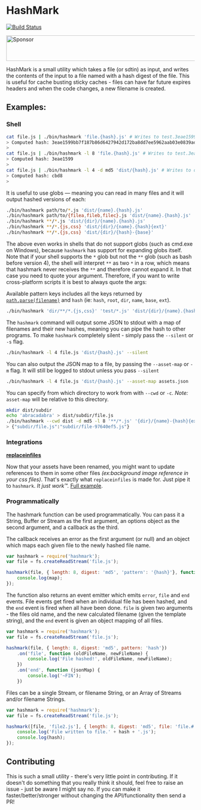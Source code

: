 # HashMark

[![Build Status](https://travis-ci.org/keithamus/hashmark.svg)](https://travis-ci.org/keithamus/hashmark)

<a target='_blank' rel='nofollow' href='https://app.codesponsor.io/link/ygkcNhfZ9nTDeVM6P8LSGn1C/keithamus/hashmark'>  <img alt='Sponsor' width='888' height='68' src='https://app.codesponsor.io/embed/ygkcNhfZ9nTDeVM6P8LSGn1C/keithamus/hashmark.svg' /></a>

HashMark is a small utility which takes a file (or sdtin) as input, and writes
the contents of the input to a file named with a hash digest of the file. This
is useful for cache busting sticky caches - files can have far future expires
headers and when the code changes, a new filename is created.

## Examples:

### Shell

```bash
cat file.js | ./bin/hashmark 'file.{hash}.js' # Writes to test.3eae1599bb7f187b86d6427942d172ba8dd7ee5962aab03e0839ad9d59c37eb0.js
> Computed hash: 3eae1599bb7f187b86d6427942d172ba8dd7ee5962aab03e0839ad9d59c37eb0
>
cat file.js | ./bin/hashmark -l 8 'file.{hash}.js' # Writes to test.3eae1599.js
> Computed hash: 3eae1599
>
cat file.js | ./bin/hashmark -l 4 -d md5 'dist/{hash}.js' # Writes to dist/cbd8.js
> Computed hash: cbd8
>
```

It is useful to use globs — meaning you can read in many files and it will output
hashed versions of each:

```bash
./bin/hashmark path/to/*.js 'dist/{name}.{hash}.js'
./bin/hashmark path/to/{filea,fileb,filec}.js 'dist/{name}.{hash}.js'
./bin/hashmark **/*.js 'dist/{dir}/{name}.{hash}.js'
./bin/hashmark **/*.{js,css} 'dist/{dir}/{name}.{hash}{ext}'
./bin/hashmark **/*.{js,css} 'dist/{dir}/{hash}-{base}'
```

The above even works in shells that do not support globs (such as cmd.exe on
Windows), because `hashmark` has support for expanding globs itself. Note that
if your shell supports the `*` glob but not the `**` glob (such as bash before
version 4), the shell will interpret `**` as two `*` in a row, which means that
hashmark never receives the `**` and therefore cannot expand it. In that case
you need to quote your argument. Therefore, if you want to write cross-platform
scripts it is best to always quote the args:

Available pattern keys includes all the keys returned by [`path.parse(filename)`](https://nodejs.org/api/path.html#path_path_parse_pathstring) and `hash` (ie: `hash`, `root`, `dir`, `name`, `base`, `ext`).

```bash
./bin/hashmark 'dir/**/*.{js,css}' 'test/*.js' 'dist/{dir}/{name}.{hash}{ext}'
```

The `hashmark` command will output some JSON to stdout with a map of filenames
and their new hashes, meaning you can pipe the hash to other programs. To make
`hashmark` completely silent - simply pass the `--silent` or `-s` flag.

```bash
./bin/hashmark -l 4 file.js 'dist/{hash}.js' --silent
```

You can also output the JSON map to a file, by passing the `--asset-map` or `-m`
flag. It will still be logged to stdout unless you pass `--silent`

```bash
./bin/hashmark -l 4 file.js 'dist/{hash}.js' --asset-map assets.json
```

You can specify from which directory to work from with `--cwd` or `-c`. _Note:_ `asset-map` will be relative to this directory.

```bash
mkdir dist/subdir
echo 'abracadabra' > dist/subdir/file.js
./bin/hashmark --cwd dist -d md5 -l 8 '**/*.js' '{dir}/{name}-{hash}{ext}'
> {"subdir/file.js":"subdir/file-97640ef5.js"}
```

### Integrations

**[replaceinfiles](https://github.com/songkick/replaceinfiles)**

Now that your assets have been renamed, you might want to update references to them in some other files _(ex:background image reference in your css files)_. That's exactly what `replaceinfiles` is made for. Just pipe it to `hashmark`. _It just work™._ [Full example](https://github.com/songkick/replaceinfiles/tree/master/examples/hashmark).

### Programmatically

The hashmark function can be used programmatically. You can pass it a String,
Buffer or Stream as the first argument, an options object as the second
argument, and a callback as the third.

The callback receives an error as the first argument (or null) and an object
which maps each given file to the newly hashed file name.

```js
var hashmark = require('hashmark');
var file = fs.createReadStream('file.js');

hashmark(file, { length: 8, digest: 'md5', 'pattern': '{hash}'}, function (err, map) {
    console.log(map);
});
```

The function also returns an event emitter which emits `error`, `file` and `end`
events. File events get fired when an individual file has been hashed, and the
`end` event is fired when all have been done. `file` is given two arguments -
the files old name, and the new calculated filename (given the template string),
and the `end` event is given an object mapping of all files.

```js
var hashmark = require('hashmark');
var file = fs.createReadStream('file.js');

hashmark(file, { length: 8, digest: 'md5', pattern: 'hash'})
    .on('file', function (oldFileName, newFileName) {
        console.log('File hashed!', oldFileName, newFileName);
    })
    .on('end', function (jsonMap) {
        console.log('~FIN');
    })
```

Files can be a single Stream, or filename String, or an Array of Streams and/or
filename Strings.

```js
var hashmark = require('hashmark');
var file = fs.createReadStream('file.js');

hashmark([file, 'file2.js'], { length: 8, digest: 'md5', file: 'file.#.js'}, function (err, hash) {
    console.log('File written to file.' + hash + '.js');
    console.log(hash);
});
```

## Contributing

This is such a small utility - there's very little point in contributing. If it
doesn't do something that you really think it should, feel free to raise an
issue - just be aware I might say no. If you can make it faster/better/stronger
without changing the API/functionality then send a PR!
